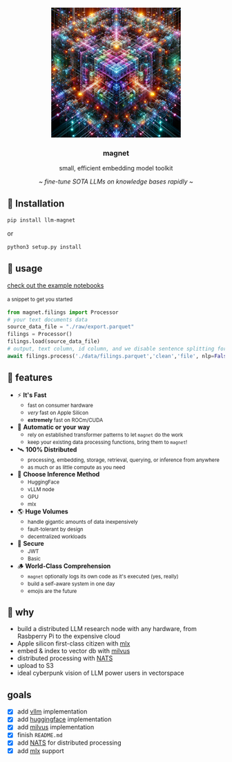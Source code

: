 <p align="center">
   <img height="300" width="300" src="./magnet.png">
   <br>
   <h3 align="center">magnet</h3>
   <p align="center">small, efficient embedding model toolkit</p>
   <p align="center"><i>~ fine-tune SOTA LLMs on knowledge bases rapidly ~</i></p>
</p>

</small>

## 🧬 Installation

``` bash
pip install llm-magnet
```

or

``` bash
python3 setup.py install
```

## 🎉 usage

[check out the example notebooks](./examples/)

<small>a snippet to get you started</small>

``` python
from magnet.filings import Processor
# your text documents data
source_data_file = "./raw/export.parquet"
filings = Processor()
filings.load(source_data_file)
# output, text column, id column, and we disable sentence splitting for fastest processing
await filings.process('./data/filings.parquet','clean','file', nlp=False)
```

## 🔮 features

- ⚡️ **It's Fast**
   - <small>fast on consumer hardware</small>
   - <small>_very_ fast on Apple Silicon</small>
   - <small>**extremely** fast on ROCm/CUDA</small>
- 🫵 **Automatic or your way**
   - <small>rely on established transformer patterns to let `magnet` do the work</small>
   - <small>keep your existing data processing functions, bring them to `magnet`!</small>
 - 🛰️ **100% Distributed**
   - <small>processing, embedding, storage, retrieval, querying, or inference from anywhere</small>
   - <small>as much or as little compute as you need</small>
 - 🧮 **Choose Inference Method**
   - <small>HuggingFace</small>
   - <small>vLLM node</small>
   - <small>GPU</small>
   - <small>mlx</small>
 - 🌎 **Huge Volumes**
   - <small>handle gigantic amounts of data inexpensively</small>
   - <small>fault-tolerant by design</small>
   - <small>decentralized workloads</small>
 - 🔐 **Secure**
   - <small>JWT</small>
   - <small>Basic</small>
 - 🪵 **World-Class Comprehension**
   - <small>`magnet` optionally logs its own code as it's executed (yes, really)</small>
   - <small>build a self-aware system in one day</small>
   - <small>emojis are the future</small>


## 🧲 why

- build a distributed LLM research node with any hardware, from Rasbperry Pi to the expensive cloud
- Apple silicon first-class citizen with [mlx](https://github.com/ml-explore/mlx)
- embed & index to vector db with [milvus](https://milvus.io)
- distributed processing with [NATS](https://nats.io)
- upload to S3
- ideal cyberpunk vision of LLM power users in vectorspace

## goals

- [x] add [vllm](https://vllm.ai) implementation
- [x] add [huggingface](https://huggingface.co/docs/api-inference/detailed_parameters?code=python) implementation
- [x] add [milvus](https://milvus.io) implementation
- [x] finish `README.md`
- [x] add [NATS](https://nats.io) for distributed processing
- [x] add [mlx](https://github.com/ml-explore/mlx) support
